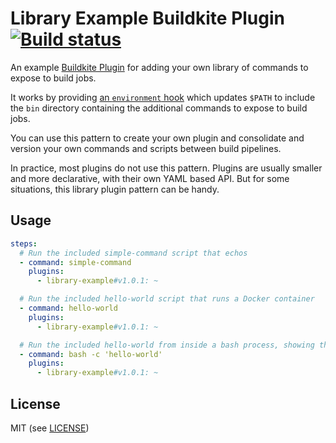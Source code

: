 # Library Example Buildkite Plugin [![Build status](https://badge.buildkite.com/acf3e41311e5819510cb28c2834de9fe39b2d9931b69d87f4a.svg?branch=master)](https://buildkite.com/buildkite/plugins-library-example)

An example [Buildkite Plugin](https://buildkite.com/docs/agent/v3/plugins) for adding your own library of commands to expose to build jobs.

It works by providing [an `environment` hook](hooks/environment) which updates `$PATH` to include the `bin` directory containing the additional commands to expose to build jobs.

You can use this pattern to create your own plugin and consolidate and version your own commands and scripts between build pipelines.

In practice, most plugins do not use this pattern. Plugins are usually smaller and more declarative, with their own YAML based API. But for some situations, this library plugin pattern can be handy.

## Usage

```yml
steps:
  # Run the included simple-command script that echos
  - command: simple-command
    plugins:
      - library-example#v1.0.1: ~

  # Run the included hello-world script that runs a Docker container
  - command: hello-world
    plugins:
      - library-example#v1.0.1: ~

  # Run the included hello-world from inside a bash process, showing that you can run the library of commands within your own scripts and processes (e.g. `my-script.sh`)
  - command: bash -c 'hello-world'
    plugins:
      - library-example#v1.0.1: ~
```

## License

MIT (see [LICENSE](LICENSE))
